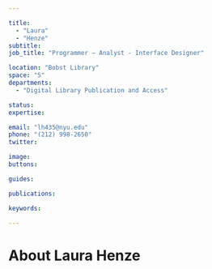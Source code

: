 ```yaml
---

title:
  - "Laura"
  - "Henze"
subtitle: 
job_title: "Programmer – Analyst - Interface Designer"

location: "Bobst Library"
space: "5"
departments:
  - "Digital Library Publication and Access"

status: 
expertise:

email: "lh435@nyu.edu"
phone: "(212) 998-2650"
twitter: 

image: 
buttons:

guides:

publications:

keywords:

---
```


# About Laura Henze



